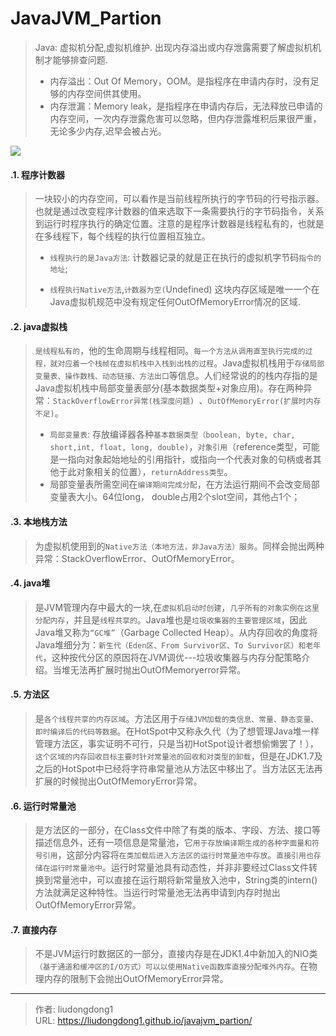 # JavaJVM_Partion


> Java: 虚拟机分配,虚拟机维护.  出现内存溢出或内存泄露需要了解虚拟机机制才能够排查问题.
>
> - 内存溢出：Out Of Memory，OOM。是指程序在申请内存时，没有足够的内存空间供其使用。
> - 内存泄漏：Memory leak，是指程序在申请内存后，无法释放已申请的内存空间，一次内存泄露危害可以忽略，但内存泄露堆积后果很严重，无论多少内存,迟早会被占光。

![](https://lddpicture.oss-cn-beijing.aliyuncs.com/picture/image-20210604092524764.png)

#### .1. 程序计数器

> 一块较小的内存空间，可以看作是当前线程所执行的字节码的行号指示器。也就是通过改变程序计数器的值来选取下一条需要执行的字节码指令，关系到运行时程序执行的确定位置。注意的是程序计数器是线程私有的，也就是在多线程下，每个线程的执行位置相互独立。
>
> - `线程执行的是Java方法`: 计数器记录的就是正在执行的虚拟机字节码`指令的地址`;
>
> - `线程执行Native方法`,`计数器为空(`Undefined)
>    这块内存区域是唯一一个在Java虚拟机规范中没有规定任何OutOfMemoryError情况的区域.

#### .2. java虚拟栈

> `是线程私有的`，他的生命周期与线程相同。`每一个方法从调用直至执行完成的过程，就对应着一个栈帧在虚拟机栈中入栈到出栈的过程`。Java虚拟机栈用于`存储局部变量表、操作数栈、动态链接、方法出口`等信息。人们经常说的的栈内存指的是Java虚拟机栈中局部变量表部分(基本数据类型+对象应用)。存在两种异常：`StackOverflowError异常(栈深度问题) `、`OutOfMemoryError(扩展时内存不足)`。
>
> - `局部变量表`: 存放编译器各种`基本数据类型（boolean, byte, char, short,int, float, long, double)`，`对象引用`（reference类型，可能是一指向对象起始地址的引用指针，或指向一个代表对象的句柄或者其他于此对象相关的位置），`returnAddress类型`。
> - 局部变量表所需空间在`编译期间完成分配`，在方法运行期间不会改变局部变量表大小。64位long， double占用2个slot空间，其他占1个；

#### .3. 本地栈方法

> 为虚拟机使用到的`Native方法（本地方法，非Java方法）服务`。同样会抛出两种异常：StackOverflowError、OutOfMemoryError。

#### .4. java堆

> 是JVM管理内存中最大的一块,在`虚拟机启动时创建`，`几乎所有的对象实例在这里分配内存`，并且是`线程共享的`。Java堆也是`垃圾收集器的主要管理区域`，因此Java堆又称为`“GC堆”`（Garbage Collected Heap）。从内存回收的角度将Java堆细分为：`新生代（Eden区、From Survivor区、To Survivor区）和老年代`，这种按代分区的原因将在JVM调优---垃圾收集器与内存分配策略介绍。当堆无法再扩展时抛出OutOfMemoryerror异常。

#### .5. 方法区

> 是`各个线程共享的内存区域`。方法区用于`存储JVM加载的类信息、常量、静态变量、即时编译后的代码等数据`。在HotSpot中又称永久代（为了想管理Java堆一样管理方法区，事实证明不可行，只是当初HotSpot设计者想偷懒罢了！），`这个区域的内存回收目标主要时针对常量池的回收和对类型的卸载`，但是在JDK1.7及之后的HotSpot中已经将字符串常量池从方法区中移出了。当方法区无法再扩展的时候抛出OutOfMemoryError异常。

#### .6. **运行时常量池**

> 是方法区的一部分，在Class文件中除了有类的版本、字段、方法、接口等描述信息外，还有一项信息是常量池，它`用于存放编译期生成的各种字面量和符号引用`，这部分内容将`在类加载后进入方法区的运行时常量池中存放`。`直接引用也存储在运行时常量池中`。运行时常量池具有动态性，并非非要经过Class文件转换到常量池中，可以直接在运行期将新常量放入池中，String类的intern()方法就满足这种特性。当运行时常量池无法再申请到内存时抛出OutOfMemoryError异常。 

#### .7. 直接内存

> 不是JVM运行时数据区的一部分，直接内存是在JDK1.4中新加入的NIO类`（基于通道和缓冲区的I/O方式）可以以使用Native函数库直接分配堆外内存`。在物理内存的限制下会抛出OutOfMemoryError异常。



---

> 作者: liudongdong1  
> URL: https://liudongdong1.github.io/javajvm_partion/  

